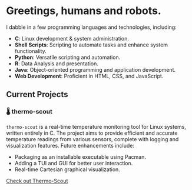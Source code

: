 
# Greetings, humans and robots.

I dabble in a few programming languages and technologies, including:

- **C**: Linux development & system administration.
- **Shell Scripts**: Scripting to automate tasks and enhance system functionality.
- **Python**: Versatile scripting and automation.
- **R**: Data Analysis and presentation.
- **Java**: Object-oriented programming and application development.
- **Web Development**: Proficient in HTML, CSS, and JavaScript.

## Current Projects

### 🌡️ thermo-scout
`thermo-scout` is a real-time temperature monitoring tool for Linux systems, written entirely in C. The project aims to provide efficient and accurate temperature readings from various sensors, complete with logging and visualization features. Future enhancements include:
- Packaging as an installable executable using Pacman.
- Adding a TUI and GUI for better user interaction.
- Real-time Cartesian graphical visualization.

[Check out Thermo-Scout](https://github.com/matlzztt/thermo-scout)
